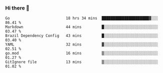 ### Hi there 👋

<!--
**yeya24/yeya24** is a ✨ _special_ ✨ repository because its `README.md` (this file) appears on your GitHub profile.

Here are some ideas to get you started:

- 🔭 I’m currently working on ...
- 🌱 I’m currently learning ...
- 👯 I’m looking to collaborate on ...
- 🤔 I’m looking for help with ...
- 💬 Ask me about ...
- 📫 How to reach me: ...
- 😄 Pronouns: ...
- ⚡ Fun fact: ...
-->

<!--START_SECTION:waka-->

```text
Go                         18 hrs 34 mins  █████████████████████▓░░░   86.41 %
Markdown                   44 mins         █░░░░░░░░░░░░░░░░░░░░░░░░   03.47 %
Brazil Dependency Config   43 mins         █░░░░░░░░░░░░░░░░░░░░░░░░   03.40 %
YAML                       32 mins         ▓░░░░░░░░░░░░░░░░░░░░░░░░   02.51 %
go.mod                     16 mins         ▒░░░░░░░░░░░░░░░░░░░░░░░░   01.27 %
GitIgnore file             13 mins         ▒░░░░░░░░░░░░░░░░░░░░░░░░   01.02 %
```

<!--END_SECTION:waka-->
